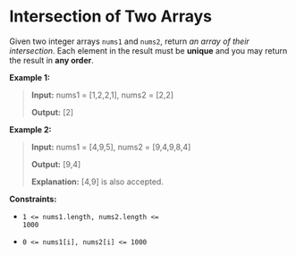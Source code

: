 # Intersection of Two Arrays

Given two integer arrays <code>nums1</code> and <code>nums2</code>, return *an array of their <span data-keyword="array-intersection">intersection</span>*. Each element in the result must be **unique** and you may return the result in **any order**.


**Example 1:**
>
> **Input:** nums1 = [1,2,2,1], nums2 = [2,2]
>
> **Output:** [2]

**Example 2:**
>
> **Input:** nums1 = [4,9,5], nums2 = [9,4,9,8,4]
>
> **Output:** [9,4]
>
> **Explanation:** [4,9] is also accepted.


**Constraints:**

- <code>1 &lt;= nums1.length, nums2.length &lt;= 1000</code>

- <code>0 &lt;= nums1[i], nums2[i] &lt;= 1000</code>
